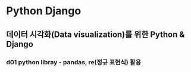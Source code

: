 # Python Django
## 데이터 시각화(Data visualization)를 위한 Python & Django
### d01 python libray - pandas, re(정규 표현식) 활용
